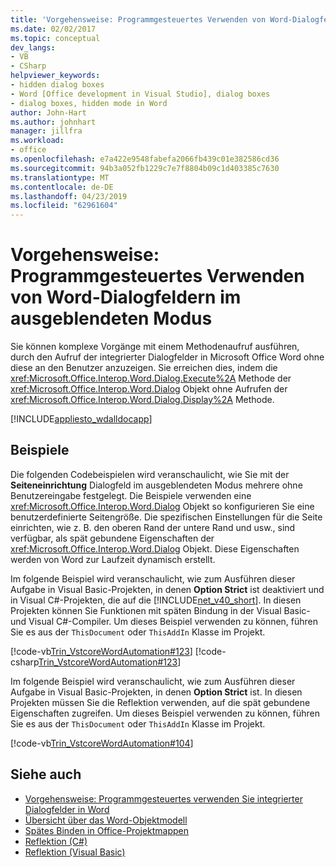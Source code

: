 ```yaml
---
title: 'Vorgehensweise: Programmgesteuertes Verwenden von Word-Dialogfeldern im ausgeblendeten Modus'
ms.date: 02/02/2017
ms.topic: conceptual
dev_langs:
- VB
- CSharp
helpviewer_keywords:
- hidden dialog boxes
- Word [Office development in Visual Studio], dialog boxes
- dialog boxes, hidden mode in Word
author: John-Hart
ms.author: johnhart
manager: jillfra
ms.workload:
- office
ms.openlocfilehash: e7a422e9548fabefa2066fb439c01e382586cd36
ms.sourcegitcommit: 94b3a052fb1229c7e7f8804b09c1d403385c7630
ms.translationtype: MT
ms.contentlocale: de-DE
ms.lasthandoff: 04/23/2019
ms.locfileid: "62961604"
---
```

# <a name="how-to-programmatically-use-word-dialog-boxes-in-hidden-mode"></a>Vorgehensweise: Programmgesteuertes Verwenden von Word-Dialogfeldern im ausgeblendeten Modus
  Sie können komplexe Vorgänge mit einem Methodenaufruf ausführen, durch den Aufruf der integrierter Dialogfelder in Microsoft Office Word ohne diese an den Benutzer anzuzeigen. Sie erreichen dies, indem die <xref:Microsoft.Office.Interop.Word.Dialog.Execute%2A> Methode der <xref:Microsoft.Office.Interop.Word.Dialog> Objekt ohne Aufrufen der <xref:Microsoft.Office.Interop.Word.Dialog.Display%2A> Methode.

 [!INCLUDE[appliesto_wdalldocapp](../vsto/includes/appliesto-wdalldocapp-md.md)]

## <a name="examples"></a>Beispiele
 Die folgenden Codebeispielen wird veranschaulicht, wie Sie mit der **Seiteneinrichtung** Dialogfeld im ausgeblendeten Modus mehrere ohne Benutzereingabe festgelegt. Die Beispiele verwenden eine <xref:Microsoft.Office.Interop.Word.Dialog> Objekt so konfigurieren Sie eine benutzerdefinierte Seitengröße. Die spezifischen Einstellungen für die Seite einrichten, wie z. B. den oberen Rand der untere Rand und usw., sind verfügbar, als spät gebundene Eigenschaften der <xref:Microsoft.Office.Interop.Word.Dialog> Objekt. Diese Eigenschaften werden von Word zur Laufzeit dynamisch erstellt.

 Im folgende Beispiel wird veranschaulicht, wie zum Ausführen dieser Aufgabe in Visual Basic-Projekten, in denen **Option Strict** ist deaktiviert und in Visual C#-Projekten, die auf die [!INCLUDE[net_v40_short](../sharepoint/includes/net-v40-short-md.md)]. In diesen Projekten können Sie Funktionen mit späten Bindung in der Visual Basic- und Visual C#-Compiler. Um dieses Beispiel verwenden zu können, führen Sie es aus der `ThisDocument` oder `ThisAddIn` Klasse im Projekt.

 [!code-vb[Trin_VstcoreWordAutomation#123](../vsto/codesnippet/VisualBasic/Trin_VstcoreWordAutomationVB/ThisDocument.vb#123)]
 [!code-csharp[Trin_VstcoreWordAutomation#123](../vsto/codesnippet/CSharp/Trin_VstcoreWordAutomationCS/ThisDocument.cs#123)]

 Im folgende Beispiel wird veranschaulicht, wie zum Ausführen dieser Aufgabe in Visual Basic-Projekten, in denen **Option Strict** ist. In diesen Projekten müssen Sie die Reflektion verwenden, auf die spät gebundene Eigenschaften zugreifen. Um dieses Beispiel verwenden zu können, führen Sie es aus der `ThisDocument` oder `ThisAddIn` Klasse im Projekt.

 [!code-vb[Trin_VstcoreWordAutomation#104](../vsto/codesnippet/VisualBasic/Trin_VstcoreWordAutomationVB/ThisDocument.vb#104)]

## <a name="see-also"></a>Siehe auch
- [Vorgehensweise: Programmgesteuertes verwenden Sie integrierter Dialogfelder in Word](../vsto/how-to-programmatically-use-built-in-dialog-boxes-in-word.md)
- [Übersicht über das Word-Objektmodell](../vsto/word-object-model-overview.md)
- [Spätes Binden in Office-Projektmappen](../vsto/late-binding-in-office-solutions.md)
- [Reflektion (C#)](/dotnet/csharp/programming-guide/concepts/reflection)
- [Reflektion (Visual Basic)](/dotnet/visual-basic/programming-guide/concepts/reflection)
